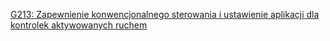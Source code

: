 [G213: Zapewnienie konwencjonalnego sterowania i ustawienie aplikacji dla kontrolek aktywowanych ruchem](https://www.w3.org/WAI/WCAG22/Techniques/general/G213.html)